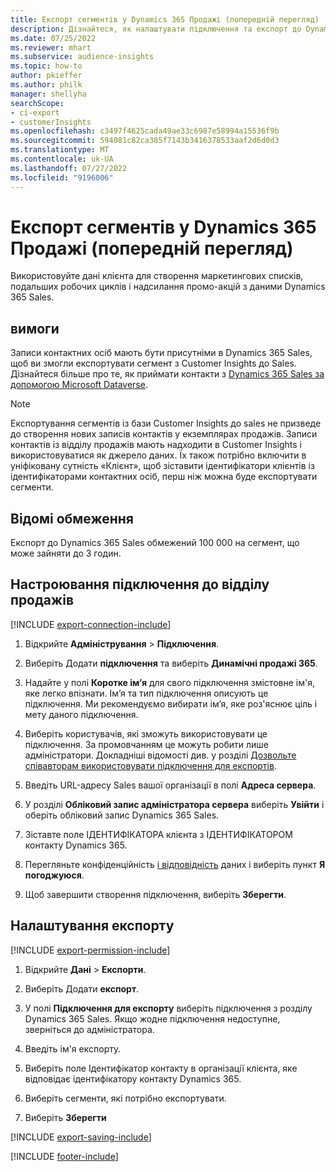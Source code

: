 ```yaml
---
title: Експорт сегментів у Dynamics 365 Продажі (попередній перегляд)
description: Дізнайтеся, як налаштувати підключення та експорт до Dynamics 365 Sales.
ms.date: 07/25/2022
ms.reviewer: mhart
ms.subservice: audience-insights
ms.topic: how-to
author: pkieffer
ms.author: philk
manager: shellyha
searchScope:
- ci-export
- customerInsights
ms.openlocfilehash: c3497f4625cada49ae33c6987e58994a15536f9b
ms.sourcegitcommit: 594081c82ca385f7143b3416378533aaf2d6d0d3
ms.translationtype: MT
ms.contentlocale: uk-UA
ms.lasthandoff: 07/27/2022
ms.locfileid: "9196006"
---
```

# <a name="export-segments-to-dynamics-365-sales-preview"></a>Експорт сегментів у Dynamics 365 Продажі (попередній перегляд)

Використовуйте дані клієнта для створення маркетингових списків, подальших робочих циклів і надсилання промо-акцій з даними Dynamics 365 Sales.

## <a name="prerequisites"></a>вимоги

Записи контактних осіб мають бути присутніми в Dynamics 365 Sales, щоб ви змогли експортувати сегмент з Customer Insights до Sales. Дізнайтеся більше про те, як приймати контакти з [Dynamics 365 Sales за допомогою Microsoft Dataverse](connect-dataverse-managed-lake.md).

   > [!NOTE]
   > Експортування сегментів із бази Customer Insights до sales не призведе до створення нових записів контактів у екземплярах продажів. Записи контактів із відділу продажів мають надходити в Customer Insights і використовуватися як джерело даних. Їх також потрібно включити в уніфіковану сутність «Клієнт», щоб зіставити ідентифікатори клієнтів із ідентифікаторами контактних осіб, перш ніж можна буде експортувати сегменти.

## <a name="known-limitations"></a>Відомі обмеження

Експорт до Dynamics 365 Sales обмежений 100 000 на сегмент, що може зайняти до 3 годин.

## <a name="set-up-connection-to-sales"></a>Настроювання підключення до відділу продажів

[!INCLUDE [export-connection-include](includes/export-connection-admn.md)]

1. Відкрийте **Адміністрування** > **Підключення**.

1. Виберіть Додати **підключення** та виберіть **Динамічні продажі 365**.

1. Надайте у полі **Коротке ім’я** для свого підключення змістовне ім'я, яке легко впізнати. Ім’я та тип підключення описують це підключення. Ми рекомендуємо вибирати ім’я, яке роз'яснює ціль і мету даного підключення.

1. Виберіть користувачів, які зможуть використовувати це підключення. За промовчанням це можуть робити лише адміністратори. Докладніші відомості див. у розділі [Дозвольте співавторам використовувати підключення для експортів](connections.md#allow-contributors-to-use-a-connection-for-exports).

1. Введіть URL-адресу Sales вашої організації в полі **Адреса сервера**.

1. У розділі **Обліковий запис адміністратора сервера** виберіть **Увійти** і оберіть обліковий запис Dynamics 365 Sales.

1. Зіставте поле ІДЕНТИФІКАТОРА клієнта з ІДЕНТИФІКАТОРОМ контакту Dynamics 365.

1. Перегляньте конфіденційність [і відповідність](connections.md#data-privacy-and-compliance) даних і виберіть пункт **Я погоджуюся**.

1. Щоб завершити створення підключення, виберіть **Зберегти**.

## <a name="configure-an-export"></a>Налаштування експорту

[!INCLUDE [export-permission-include](includes/export-permission.md)]

1. Відкрийте **Дані** > **Експорти**.

1. Виберіть Додати **експорт**.

1. У полі **Підключення для експорту** виберіть підключення з розділу Dynamics 365 Sales. Якщо жодне підключення недоступне, зверніться до адміністратора.

1. Введіть ім'я експорту.

1. Виберіть поле Ідентифікатор контакту в організації клієнта, яке відповідає ідентифікатору контакту Dynamics 365.

1. Виберіть сегменти, які потрібно експортувати.

1. Виберіть **Зберегти**

[!INCLUDE [export-saving-include](includes/export-saving.md)]

[!INCLUDE [footer-include](includes/footer-banner.md)]
